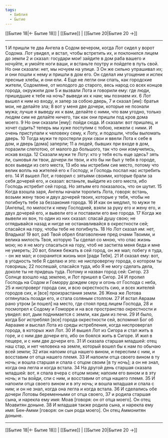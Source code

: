 ```yaml
---
tags:
  - Библия
  - Бытие
---
```

[[Бытие 18|← Бытие 18]] | [[Бытие]] | [[Бытие 20|Бытие 20 →]]

---
1 И пришли те два Ангела в Содом вечером, когда Лот сидел у ворот Содома. Лот увидел, и встал, чтобы встретить их, и поклонился лицем до земли
2 и сказал: государи мои! зайдите в дом раба вашего и ночуйте, и умойте ноги ваши, и встаньте поутру и пойдете в путь свой. Но они сказали: нет, мы ночуем на улице.
3 Он же сильно упрашивал их; и они пошли к нему и пришли в дом его. Он сделал им угощение и испек пресные хлебы, и они ели.
4 Еще не легли они спать, как городские жители, Содомляне, от молодого до старого, весь народ со всех концов города, окружили дом
5 и вызвали Лота и говорили ему: где люди, пришедшие к тебе на ночь? выведи их к нам; мы познаем их.
6 Лот вышел к ним ко входу, и запер за собою дверь,
7 и сказал [им]: братья мои, не делайте зла;
8 вот у меня две дочери, которые не познали мужа; лучше я выведу их к вам, делайте с ними, что вам угодно, только людям сим не делайте ничего, так как они пришли под кров дома моего.
9 Но они сказали [ему]: пойди сюда. И сказали: вот пришлец, и хочет судить? теперь мы хуже поступим с тобою, нежели с ними. И очень приступали к человеку сему, к Лоту, и подошли, чтобы выломать дверь.
10 Тогда мужи те простерли руки свои и ввели Лота к себе в дом, и дверь [дома] заперли;
11 а людей, бывших при входе в дом, поразили слепотою, от малого до большого, так что они измучились, искав входа.
12 Сказали мужи те Лоту: кто у тебя есть еще здесь? зять ли, сыновья ли твои, дочери ли твои, и кто бы ни был у тебя в городе, всех выведи из сего места,
13 ибо мы истребим сие место, потому что велик вопль на жителей его к Господу, и Господь послал нас истребить его.
14 И вышел Лот, и говорил с зятьями своими, которые брали за себя дочерей его, и сказал: встаньте, выйдите из сего места, ибо Господь истребит сей город. Но зятьям его показалось, что он шутит.
15 Когда взошла заря, Ангелы начали торопить Лота, говоря: встань, возьми жену твою и двух дочерей твоих, которые у тебя, чтобы не погибнуть тебе за беззакония города.
16 И как он медлил, то мужи те [Ангелы], по милости к нему Господней, взяли за руку его и жену его, и двух дочерей его, и вывели его и поставили его вне города.
17 Когда же вывели их вон, то один из них сказал: спасай душу свою; не оглядывайся назад и нигде не останавливайся в окрестности сей; спасайся на гору, чтобы тебе не погибнуть.
18 Но Лот сказал им: нет, Владыка!
19 вот, раб Твой обрел благоволение пред очами Твоими, и велика милость Твоя, которую Ты сделал со мною, что спас жизнь мою; но я не могу спасаться на гору, чтоб не застигла меня беда и мне не умереть;
20 вот, ближе бежать в сей город, он же мал; побегу я туда, - он же мал; и сохранится жизнь моя [ради Тебя].
21 И сказал ему: вот, в угодность тебе Я сделаю и это: не ниспровергну города, о котором ты говоришь;
22 поспешай, спасайся туда, ибо Я не могу сделать дела, доколе ты не придешь туда. Потому и назван город сей: Сигор.
23 Солнце взошло над землею, и Лот пришел в Сигор.
24 И пролил Господь на Содом и Гоморру дождем серу и огонь от Господа с неба,
25 и ниспроверг города сии, и всю окрестность сию, и всех жителей городов сих, и [все] произрастания земли.
26 Жена же Лотова оглянулась позади его, и стала соляным столпом.
27 И встал Авраам рано утром [и пошел] на место, где стоял пред лицем Господа,
28 и посмотрел к Содому и Гоморре и на все пространство окрестности и увидел: вот, дым поднимается с земли, как дым из печи.
29 И было, когда Бог истреблял [все] города окрестности сей, вспомнил Бог об Аврааме и выслал Лота из среды истребления, когда ниспровергал города, в которых жил Лот.
30 И вышел Лот из Сигора и стал жить в горе, и с ним две дочери его, ибо он боялся жить в Сигоре. И жил в пещере, и с ним две дочери его.
31 И сказала старшая младшей: отец наш стар, и нет человека на земле, который вошел бы к нам по обычаю всей земли;
32 итак напоим отца нашего вином, и переспим с ним, и восставим от отца нашего племя.
33 И напоили отца своего вином в ту ночь; и вошла старшая и спала с отцом своим [в ту ночь]; а он не знал, когда она легла и когда встала.
34 На другой день старшая сказала младшей: вот, я спала вчера с отцом моим; напоим его вином и в эту ночь; и ты войди, спи с ним, и восставим от отца нашего племя.
35 И напоили отца своего вином и в эту ночь; и вошла младшая и спала с ним; и он не знал, когда она легла и когда встала.
36 И сделались обе дочери Лотовы беременными от отца своего,
37 и родила старшая сына, и нарекла ему имя: Моав [говоря: он от отца моего]. Он отец Моавитян доныне.
38 И младшая также родила сына, и нарекла ему имя: Бен-Амми [говоря: он сын рода моего]. Он отец Аммонитян доныне.

---
[[Бытие 18|← Бытие 18]] | [[Бытие]] | [[Бытие 20|Бытие 20 →]]